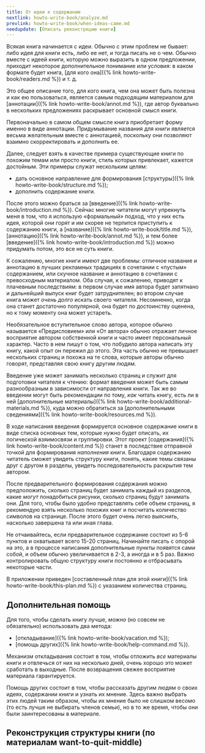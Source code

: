 ```yaml
---
title: От идеи к содержанию
nextlink: howto-write-book/analyze.md
prevlink: howto-write-book/when-ideas-came.md
needupdate: [Описать реконстркцию книги]
---
```


Всякая книга начинается с идеи.  Обычно с этим проблем не бывает: либо
идея для книги есть, либо ее нет, и тогда писать не о чем.  Обычно
вместе с идеей книги, которую можно выразить в одном предложении,
приходит некоторое дополнительное понимание или условия: в каком
формате будет книга, [для кого она]({% link
howto-write-book/readers.md %}) и т. д.

Это общее описание того, для кого книга, чем она может быть полезна и
как ею пользоваться, является самым подходящим материалом для
[аннотации]({% link howto-write-book/annot.md %}), где автор буквально
в нескольких предложениях раскрывает основной смысл книги.

Первоначально в самом общем смысле книга приобретает форму именно в
виде аннотации.  Придумывание названия для книги является весьма
желательным вместе с аннотацией, поскольку они позволяют взаимно
скорректировать и дополнить ее.

Далее, следует взять в качестве примера существующие книги по похожим
темам или просто книги, стиль которых привлекает, кажется достойным.
Эти примеры служат нескольким целям:
- дать основное направление для формирования [структуры]({% link
  howto-write-book/structure.md %});
- дополнить содержание книги.

После этого можно браться за [введение]({% link
howto-write-book/introduction.md %}).  Сейчас многие читатели могут
упрекнуть меня в том, что я использую «формальный» подход, что у них
есть идея, которой они горят и им скорее не терпится приступить к
содержанию книги, а [название]({% link howto-write-book/title.md %}),
[аннотацию]({% link howto-write-book/annot.md %}), и тем более
[введение]({% link howto-write-book/introduction.md %}) можно
придумать потом, это все не суть книги.

<a name="bad-annot-or-content"></a>
К сожалению, многие книги имеют две проблемы: отличное название и
аннотацию в лучших рекламных традициях в сочетании с «пустым»
содержанием, или скучное название и аннотацию в сочетании с
превосходным материалом.  Оба случая, к сожалению, приводят к
плачевным последствиям: в первом случае имя автора будет запятнано и
дальнейший выпуск книг будет затруднителен; во втором случае книга
может *очень долго* искать своего читателя.  Несомненно, когда она
станет достаточно популярной, она будет по достоинству оценена, но к
тому моменту она может устареть.

Необязательное вступительное слово автора, которое обычно называется
«Предисловием» или «От автора» обычно отражает личное восприятие
автором собственной книги и часто имеет персональный характер.  Часто
в нем пишут о том, что побудило автора написать эту книгу, какой опыт
он пережил до этого.  Эта часть обычно не превышает нескольких страниц
и похожа на те слова, которые авторы обычно говорят, представляя свою
книгу другим людям.

Введение уже может занимать несколько страниц и служит для подготовки
читателя к чтению: формат введения может быть самым разнообразным в
зависимости от направления книги.  Так же во введении могут быть
рекомендации по тому, *как* читать книгу, есть ли в ней
[дополнительные материалы]({% link
howto-write-book/additional-materials.md %}), куда можно обратиться за
[дополнительными сведениями]({% link howto-write-book/resources.md
%}).

В ходе написания введения формируется основное содержание книги в виде
списка основных тем, которые нужно будет описать, их логической
взяимосвязи и группировки.  Этот проект [содержания]({% link
howto-write-book/content.md %}) станет в последствие отправной точкой
для формирования *наполнения* книги.  Благодаря содержанию читатель
сможет увидеть структуру книги, понять, какие темы связаны друг с
другом в разделы, увидеть последовательность раскрытия тем автором.

После предварительного формирования содержания можно предположить,
сколько страниц будет занимать каждый из разделов, какие *могут*
понадобиться рисунки, сколько страниц будут занимать они.  Для того,
чтобы было удобно представлять себе объем страниц, я рекомендую взять
несколько похожих книг и посчитать количество символов на странице.
После этого будет очень легко выяснить, насколько завершена та или
иная глава.

Не отчаивайтесь, если предварительное содержание состоит из 5-6
пунктов и охватывает всего 15-20 страниц.  Начинайте писать с опорой
на это, а в процессе написания дополнительные пункты появятся сами
собой, и объем обычно увеличивается в 2-3, а иногда и в 5 раз.  Важно
контролировать общую структуру книги постоянно и отбрасывать некоторые
части.

В приложении приведен [составленный план для этой книги]({% link
howto-write-book/this-plan.md %}) с указанием количества страниц.

## Дополнительная помощь

Для того, чтобы сделать книгу лучше, *можно* (но совсем не
обязательно) использовать два метода:
- [откладывание]({% link howto-write-book/vacation.md %});
- [помощь других]({% link howto-write-book/help-command.md %}).

Механизм откладывания состоит в том, чтобы отложить *все* материалы
книги и отвлечься от них на несколько дней, очень хорошо это может
сработать в выходные.  После возвращения свежее восприятие материала
гарантируется.

Помощь других состоит в том, чтобы рассказать другим людям о своих
идеях, содержании книги и узнать их мнение.  Здесь важно выбрать этих
людей таким образом, чтобы их мнение было не слишком весомо (то есть
лучше не выбирать членов семьи), но в то же время, чтобы они были
заинтересованы в материале.

## Реконструкция структуры книги (по материалам want-to-quit-middle)
